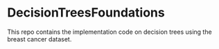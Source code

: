 # DecisionTreesFoundations
This repo contains the implementation code on decision trees using the breast cancer dataset.
